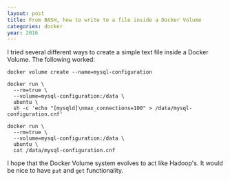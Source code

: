 ```yaml
---
layout: post
title: From BASH, how to write to a file inside a Docker Volume
categories: docker
year: 2016
---
```


I tried several different ways to create a simple text file inside a Docker Volume. The following worked:

```
docker volume create --name=mysql-configuration

docker run \
  --rm=true \
  --volume=mysql-configuration:/data \
  ubuntu \
  sh -c 'echo "[mysqld]\nmax_connections=100" > /data/mysql-configuration.cnf'

docker run \
  --rm=true \
  --volume=mysql-configuration:/data \
  ubuntu \
  cat /data/mysql-configuration.cnf
```

I hope that the Docker Volume system evolves to act like Hadoop's. It would be nice to have ``put`` and ``get`` functionality.
